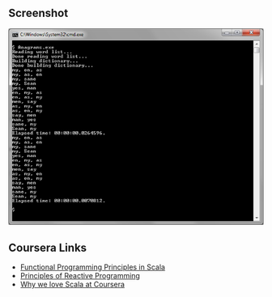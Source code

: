 ## Screenshot

![Screenshot](https://raw.githubusercontent.com/taylorjg/Anagrams/master/Images/Screenshot.png "Screenshot")

## Coursera Links

* [Functional Programming Principles in Scala](https://www.coursera.org/course/progfun)
* [Principles of Reactive Programming](https://www.coursera.org/course/reactive)
* [Why we love Scala at Coursera](https://tech.coursera.org/blog/2014/02/18/why-we-love-scala-at-coursera/)
